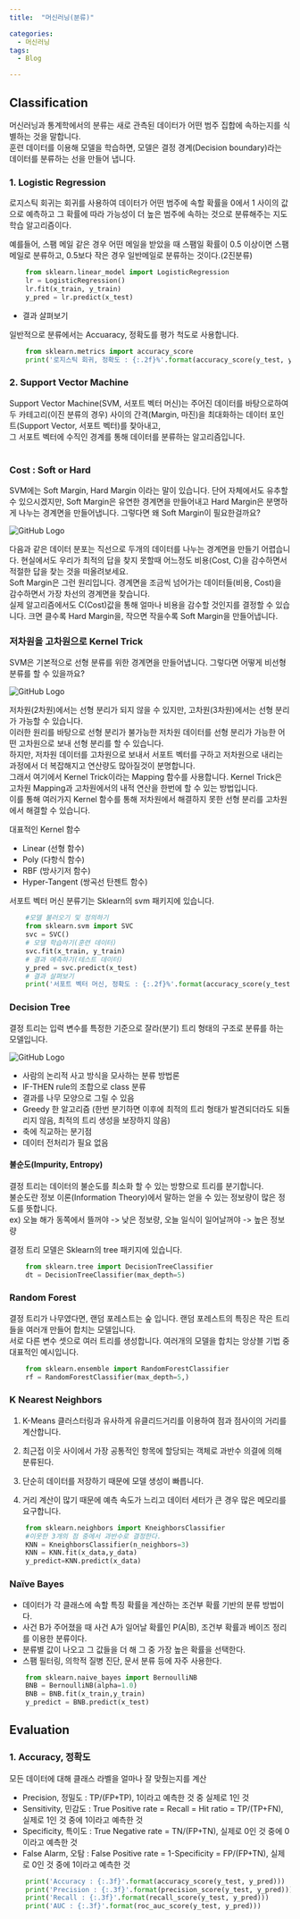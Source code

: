```yaml
---
title:  "머신러닝(분류)"

categories:
  - 머신러닝
tags:
  - Blog

---
```


## Classification

머신러닝과 통계학에서의 분류는 새로 관측된 데이터가 어떤 범주 집합에 속하는지를 식별하는 것을 말합니다. <br>
훈련 데이터를 이용해 모델을 학습하면, 모델은 결정 경계(Decision boundary)라는 데이터를 분류하는 선을 만들어 냅니다.<br>

### 1. Logistic Regression

로지스틱 회귀는 회귀를 사용하여 데이터가 어떤 범주에 속할 확률을 0에서 1 사이의 값으로 예측하고 그 확률에 따라 가능성이 더 높은 범주에 속하는 것으로 분류해주는 지도 학습 알고리즘이다.

예를들어, 스팸 메일 같은 경우 어떤 메일을 받았을 때 스팸일 확률이 0.5 이상이면 스팸메일로 분류하고, 0.5보다 작은 경우 일반메일로 분류하는 것이다.(2진분류)

```python
    from sklearn.linear_model import LogisticRegression
    lr = LogisticRegression()
    lr.fit(x_train, y_train)
    y_pred = lr.predict(x_test)     

```

+ 결과 살펴보기

일반적으로 분류에서는 Accuaracy, 정확도를 평가 척도로 사용합니다.

```python
    from sklearn.metrics import accuracy_score
    print('로지스틱 회귀, 정확도 : {:.2f}%'.format(accuracy_score(y_test, y_pred)*100))
```

### 2. Support Vector Machine

Support Vector Machine(SVM, 서포트 벡터 머신)는 주어진 데이터를 바탕으로하여 두 카테고리(이진 분류의 경우) 사이의 간격(Margin, 마진)을 최대화하는 데이터 포인트(Support Vector, 서포트 벡터)를 찾아내고, <br>
그 서포트 벡터에 수직인 경계를 통해 데이터를 분류하는 알고리즘입니다.<br><br>

### Cost : Soft or Hard
SVM에는 Soft Margin, Hard Margin 이라는 말이 있습니다. 단어 자체에서도 유추할 수 있으시겠지만, Soft Margin은 유연한 경계면을 만들어내고 Hard Margin은 분명하게 나누는 경계면을 만들어냅니다. 그렇다면 왜 Soft Margin이 필요한걸까요?

![GitHub Logo](/image/Softmargin.png)


다음과 같은 데이터 분포는 직선으로 두개의 데이터를 나누는 경계면을 만들기 어렵습니다. 현실에서도 우리가 최적의 답을 찾지 못할때 어느정도 비용(Cost, C)을 감수하면서 적절한 답을 찾는 것을 떠올려보세요.<br>
Soft Margin은 그런 원리입니다. 경계면을 조금씩 넘어가는 데이터들(비용, Cost)을 감수하면서 가장 차선의 경계면을 찾습니다.<br>
실제 알고리즘에서도 C(Cost)값을 통해 얼마나 비용을 감수할 것인지를 결정할 수 있습니다. 크면 클수록 Hard Margin을, 작으면 작을수록 Soft Margin을 만들어냅니다. <br>


### 저차원을 고차원으로 Kernel Trick
SVM은 기본적으로 선형 분류를 위한 경계면을 만들어냅니다. 그렇다면 어떻게 비선형 분류를 할 수 있을까요?<br>

![GitHub Logo](/image/Hyperplane.png)

저차원(2차원)에서는 선형 분리가 되지 않을 수 있지만, 고차원(3차원)에서는 선형 분리가 가능할 수 있습니다.<br>
이러한 원리를 바탕으로 선형 분리가 불가능한 저차원 데이터를 선형 분리가 가능한 어떤 고차원으로 보내 선형 분리를 할 수 있습니다.<br>
하지만, 저차원 데이터를 고차원으로 보내서 서포트 벡터를 구하고 저차원으로 내리는 과정에서 더 복잡해지고 연산량도 많아질것이 분명합니다. <br>
그래서 여기에서 Kernel Trick이라는 Mapping 함수를 사용합니다. Kernel Trick은 고차원 Mapping과 고차원에서의 내적 연산을 한번에 할 수 있는 방법입니다. <br>
이를 통해 여러가지 Kernel 함수를 통해 저차원에서 해결하지 못한 선형 분리를 고차원에서 해결할 수 있습니다.<br>

대표적인 Kernel 함수
- Linear (선형 함수)
- Poly   (다항식 함수)
- RBF    (방사기저 함수)
- Hyper-Tangent (쌍곡선 탄젠트 함수)

서포트 벡터 머신 분류기는 Sklearn의 svm 패키지에 있습니다.

```python
    #모델 불러오기 및 정의하기
    from sklearn.svm import SVC
    svc = SVC()
    # 모델 학습하기(훈련 데이터)
    svc.fit(x_train, y_train)
    # 결과 예측하기(테스트 데이터)
    y_pred = svc.predict(x_test)
    # 결과 살펴보기
    print('서포트 벡터 머신, 정확도 : {:.2f}%'.format(accuracy_score(y_test, y_pred)*100))
 ```

### Decision Tree

결정 트리는 입력 변수를 특정한 기준으로 잘라(분기) 트리 형태의 구조로 분류를 하는 모델입니다.

![GitHub Logo](/image/DTDesc.png)

* 사람의 논리적 사고 방식을 모사하는 분류 방법론
* IF-THEN rule의 조합으로 class 분류
* 결과를 나무 모양으로 그릴 수 있음
* Greedy 한 알고리즘 (한번 분기하면 이후에 최적의 트리 형태가 발견되더라도 되돌리지 않음, 최적의 트리 생성을 보장하지 않음)
* 축에 직교하는 분기점
* 데이터 전처리가 필요 없음

#### 불순도(Impurity, Entropy)
결정 트리는 데이터의 불순도를 최소화 할 수 있는 방향으로 트리를 분기합니다. <br>
불순도란 정보 이론(Information Theory)에서 말하는 얻을 수 있는 정보량이 많은 정도를 뜻합니다. <br>
ex) 오늘 해가 동쪽에서 뜰꺼야 -> 낮은 정보량, 오늘 일식이 일어날꺼야 -> 높은 정보량 <br>

결정 트리 모델은 Sklearn의 tree 패키지에 있습니다.

```python
    from sklearn.tree import DecisionTreeClassifier
    dt = DecisionTreeClassifier(max_depth=5)
```

### Random Forest

결정 트리가 나무였다면, 랜덤 포레스트는 숲 입니다. 랜덤 포레스트의 특징은 작은 트리들을 여러개 만들어 합치는 모델입니다.<br>
서로 다른 변수 셋으로 여러 트리를 생성합니다. 여러개의 모델을 합치는 앙상블 기법 중 대표적인 예시입니다.

```python
    from sklearn.ensemble import RandomForestClassifier
    rf = RandomForestClassifier(max_depth=5,)
```
### K Nearest Neighbors 

1. K-Means 클러스터링과 유사하게 유클리드거리를 이용하여 점과 점사이의 거리를 계산합니다.

2. 최근접 이웃 사이에서 가장 공통적인 항목에 할당되는 객체로 과반수 의결에 의해 분류된다.

3. 단순히 데이터를 저장하기 때문에 모델 생성이 빠릅니다.

4. 거리 계산이 많기 때문에 예측 속도가 느리고 데이터 세터가 큰 경우 많은 메모리를 요구합니다.

```python
    from sklearn.neighbors import KneighborsClassifier
    #이웃한 3개의 점 중에서 과반수로 결정한다.
    KNN = KneighborsClassifier(n_neighbors=3)
    KNN = KNN.fit(x_data,y_data)
    y_predict=KNN.predict(x_data)
```
### Naïve Bayes

- 데이터가 각 클래스에 속할 특징 확률을 계산하는 조건부 확률 기반의 분류 방법이다.
- 사건 B가 주어졌을 때 사건 A가 일어날 확률인 P(A|B), 조건부 확률과 베이즈 정리를 이용한 분류이다.
- 분류별 값이 나오고 그 값들을 더 해 그 중 가장 높은 확률을 선택한다.
- 스팸 필터링, 의학적 질병 진단, 문서 분류 등에 자주 사용한다.

```python
    from sklearn.naive_bayes import BernoulliNB
    BNB = BernoulliNB(alpha=1.0)
    BNB = BNB.fit(x_train,y_train)
    y_predict = BNB.predict(x_test)
```
## Evaluation 

### 1. Accuracy, 정확도

모든 데이터에 대해 클래스 라벨을 얼마나 잘 맞췄는지를 계산 

* Precision, 정밀도  : TP/(FP+TP), 1이라고 예측한 것 중 실제로 1인 것
* Sensitivity, 민감도 : True Positive rate = Recall = Hit ratio = TP/(TP+FN), 실제로 1인 것 중에 1이라고 예측한 것
* Specificity, 특이도 : True Negative rate = TN/(FP+TN), 실제로 0인 것 중에 0이라고 예측한 것 
* False Alarm, 오탐 : False Positive rate = 1-Specificity = FP/(FP+TN), 실제로 0인 것 중에 1이라고 예측한 것

```python
    print('Accuracy : {:.3f}'.format(accuracy_score(y_test, y_pred)))
    print('Precision : {:.3f}'.format(precision_score(y_test, y_pred)))
    print('Recall : {:.3f}'.format(recall_score(y_test, y_pred)))
    print('AUC : {:.3f}'.format(roc_auc_score(y_test, y_pred)))
```